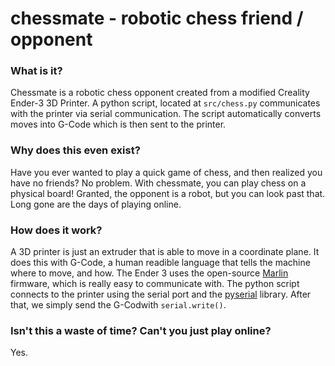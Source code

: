 # chessmate - robotic chess friend / opponent 


### What is it?

Chessmate is a robotic chess opponent created from a modified Creality Ender-3 3D Printer. A python script, located at `src/chess.py` communicates with the printer via serial communication. The script automatically converts moves into G-Code which is then sent to the printer. 

### Why does this even exist?

Have you ever wanted to play a quick game of chess, and then realized you have no friends? No problem. With chessmate, you can play chess on a physical board! Granted, the opponent is a robot, but you can look past that. Long gone are the days of playing online.

### How does it work?

A 3D printer is just an extruder that is able to move in a coordinate plane. It does this with G-Code, a human readible language that tells the machine where to move, and how. The Ender 3 uses the open-source [Marlin](https://marlinfw.org/) firmware, which is really easy to communicate with. The python script connects to the printer using the serial port and the [pyserial](https://pypi.org/project/pyserial/) library. After that, we simply send the G-Codwith `serial.write()`.

### Isn't this a waste of time? Can't you just play online?

Yes.


